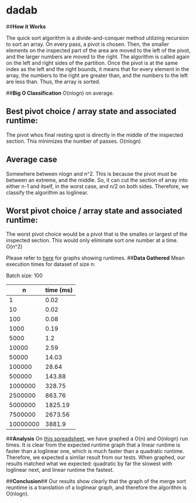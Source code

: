 # dadab

##**How it Works**

The quick sort algorithm is a divide-and-conquer method utilizing recursion to sort an array. On every pass, a pivot is chosen. Then, the smaller elements on the inspected part of the area are moved to the left of the pivot, and the larger numbers are moved to the right. The algorithm is called again on the left and right sides of the partition. Once the pivot is at the same index as the left and the right bounds, it means that for every element in the array, the numbers to the right are greater than, and the numbers to the left are less than. Thus, the array is sorted.

##**Big O Classification**
O(nlogn) on average.

## Best pivot choice / array state and associated runtime:
The pivot whos final resting spot is directly in the middle of the inspected section. This minimizes the number of passes. O(nlogn)

## Average case
Somewhere between nlogn and n^2. This is because the pivot must be between an extreme, and the middle. So, it can cut the section of array into either n-1 and itself, in the worst case, and n/2 on both sides. Therefore, we classify the algorithm as loglinear.

## Worst pivot choice / array state and associated runtime: 
The worst pivot choice would be a pivot that is the smalles or largest of the inspected section. This would only eliminate sort one number at a time. O(n^2)

Please refer to [here](https://docs.google.com/spreadsheets/d/1Cz4IlncD-2vgb6dJkJXUBLzVvh0Em00AyKuoM9bHJoc/pubhtml) for graphs showing runtimes.
##**Data Gathered**
Mean execution times for dataset of size n:

Batch size: 100

  n        | time (ms)
  -------- | ---------
1	         | 0.02
10	       | 0.02
100	       | 0.08
1000	     | 0.19
5000	     | 1.2
10000	     | 2.59
50000	     | 14.03
100000	   | 28.64
500000	   | 143.88
1000000	   | 328.75
2500000	   | 863.76
5000000	   | 1825.19
7500000	   | 2673.56
10000000	 | 3881.9

##**Analysis**
On [this spreadsheet](https://docs.google.com/spreadsheets/d/1Cz4IlncD-2vgb6dJkJXUBLzVvh0Em00AyKuoM9bHJoc/pubhtml), we have graphed a O(n) and O(nlogn) run times. It is clear from the expected runtime graph that a linear runtime is faster than a loglinear one, which is much faster than a quadratic runtime. Therefore, we expected a similar result from our tests. When graphed, our results matched what we expected: quadratic by far the slowest with loglinear next, and linear runtime the fastest. 

##**Conclusion**##
Our results show clearly that the graph of the merge sort reuntime is a translation of a loglinear graph, and therefore the algorithm is O(nlogn).

